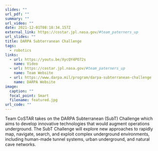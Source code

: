 ```yaml
---
slides: ""
url_pdf: ""
summary: ""
url_video: ""
date: 2021-12-01T08:18:34.157Z
external_link: https://costar.jpl.nasa.gov/#team_paterners_up
url_slides: ""
title: DARPA Subterranean Challenge
tags:
  - robotics
links:
  - url: https://youtu.be/XycQY4PO72s
    name: Video
  - url: https://costar.jpl.nasa.gov/#team_paterners_up
    name: Team Website
  - url: https://www.darpa.mil/program/darpa-subterranean-challenge
    name: DARPA Website
image:
  caption: ""
  focal_point: Smart
  filename: featured.jpg
url_code: ""
---
```

Team CoSTAR takes on the DARPA Subterranean (SubT) Challenge which aims to develop innovative technologies that would augment operations underground. The SubT Challenge will explore new approaches to rapidly map, navigate, search, and exploit complex underground environments, including human-made tunnel systems, urban underground, and natural cave networks.
